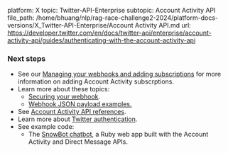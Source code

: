 platform: X
topic: Twitter-API-Enterprise
subtopic: Account Activity API
file_path: /home/bhuang/nlp/rag-race-challenge2-2024/platform-docs-versions/X_Twitter-API-Enterprise/Account Activity API.md
url: https://developer.twitter.com/en/docs/twitter-api/enterprise/account-activity-api/guides/authenticating-with-the-account-activity-api

### Next steps

* See our [Managing your webhooks and adding subscriptions](https://developer.twitter.com/en/docs/twitter-api/enterprise/account-activity-api/guides/managing-webhooks-and-subscriptions) for more information on adding Account Activity subscrptions.
* Learn more about these topics:
    * [Securing your webhook](https://developer.twitter.com/en/docs/twitter-api/enterprise/account-activity-api/guides/securing-webhooks).
    * [Webhook JSON payload examples.](https://developer.twitter.com/en/docs/twitter-api/enterprise/account-activity-api/guides/account-activity-data-objects)
* See [Account Activity API references](https://developer.twitter.com/en/docs/twitter-api/enterprise/account-activity-api/api-reference).
* Learn more about [Twitter authentication](https://developer.twitter.com/en/docs/basics/authentication/overview/oauth).
* See example code:
    * The [SnowBot chatbot](https://github.com/twitterdev/SnowBotDev), a Ruby web app built with the Account Activity and Direct Message APIs.